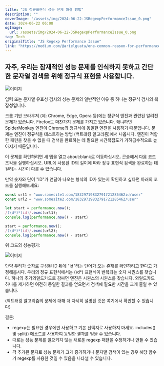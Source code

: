 ```yaml
---
title: "JS 정규표현식 성능 문제 해결 방법"
description: ""
coverImage: "/assets/img/2024-06-22-JSRegexpPerformanceIssue_0.png"
date: 2024-06-22 06:08
ogImage: 
  url: /assets/img/2024-06-22-JSRegexpPerformanceIssue_0.png
tag: Tech
originalTitle: "JS Regexp Performance Issue"
link: "https://medium.com/@arielguata/one-common-reason-for-performance-problems-in-input-or-string-validations-is-the-complexity-of-2fa66bd2c2dd"
---
```



## 자주, 우리는 잠재적인 성능 문제를 인식하지 못하고 간단한 문자열 검색을 위해 정규식 표현을 사용합니다.

![이미지](/assets/img/2024-06-22-JSRegexpPerformanceIssue_0.png)

입력 또는 문자열 유효성 검사의 성능 문제의 일반적인 이유 중 하나는 정규식 검사의 복잡성입니다.

크롬 기반 브라우저 (예: Chrome, Edge, Opera 등)에는 정규식 엔진과 관련된 알려진 문제가 있습니다. Firefox도 마찬가지 문제를 가지고 있습니다. 왜냐하면 SpiderMonkey 엔진이 Chrome의 정규식에 동일한 엔진을 사용하기 때문입니다. 문제는 엔진이 정규식을 테스트하는 방법 (백트래킹 알고리즘)에서 나옵니다. 엔진이 적합한 패턴을 찾을 수 없을 때 검색을 완료하는 데 필요한 시간복잡도가 기하급수적으로 높아지기 때문입니다.

<div class="content-ad"></div>

이 문제를 확인하려면 새 탭을 열고 about:blank로 이동하십시오. 콘솔에서 다음 코드 조각을 실행하십시오. URL에 사용된 ID의 길이에 따라 정규 표현식 검색을 완료하는 데 걸리는 시간이 다를 수 있습니다.

만약 숫자와 단어 "ID"가 연달아 나오는 형식의 ID가 있는지 확인하고 싶다면 아래의 코드를 실행해보세요:

```js
const url1 = "www.somesite1.com/18329719832791721285462id/user"
const url2 = "www.somesite2.com/18329719832791721285462/user"

let start = performance.now();
/(\d*)*(id)/.exec(url1);
console.log(performance.now() - start)

start = performance.now();
/(\d*)*(id)/.exec(url2);
console.log(performance.now() - start)
```

위 코드의 성능평가:

<div class="content-ad"></div>


![이미지](/assets/img/2024-06-22-JSRegexpPerformanceIssue_1.png)

만약 우리가 숫자로 구성된 ID 뒤에 "id"라는 단어가 오는 존재를 확인하려고 한다고 가정해봅시다. 우리의 정규 표현식에서는 (\d*) 표현식이 반복되는 숫자 시퀀스를 찾습니다. 하나의 추가와일드카드로 감싸면 엔진은 시퀀스의 시퀀스를 찾습니다. 와일드카드 하나를 제거하면 여전히 동일한 결과를 얻으면서 검색에 필요한 시간을 크게 줄일 수 있습니다.

(백트래킹 알고리즘의 문제에 대해 더 자세히 설명된 것은 여기에서 확인할 수 있습니다)

결론:


<div class="content-ad"></div>

- regexp는 필요한 경우에만 사용하고 기본 선택지로 사용하지 마세요. includes() 및 split() 메소드를 사용하여 동일한 결과를 얻을 수 있습니다.
- 때로는 성능 문제를 일으키지 않는 새로운 regexp 패턴을 수정하거나 만들 수 있습니다.
- 각 추가된 문자로 성능 문제가 크게 증가하거나 문자열 검색이 있는 경우 해당 함수가 regexp를 사용한 것일 수 있음을 나타낼 수 있습니다.